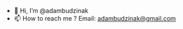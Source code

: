 - 👋 Hi, I’m @adambudzinak
- 📫 How to reach me ? Email: adambudzinak@gmail.com

<!---
adambudzinak/adambudzinak is a ✨ special ✨ repository because its `README.md` (this file) appears on your GitHub profile.
You can click the Preview link to take a look at your changes.
--->
